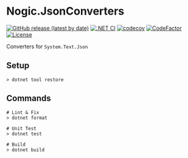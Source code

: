 # Nogic.JsonConverters

[![GitHub release (latest by date)](https://img.shields.io/github/v/release/nogic1008/JsonConverters)](https://github.com/nogic1008/JsonConverters/releases)
[![.NET CI](https://github.com/nogic1008/JsonConverters/actions/workflows/dotnet.yml/badge.svg)](https://github.com/nogic1008/JsonConverters/actions/workflows/dotnet.yml)
[![codecov](https://codecov.io/gh/nogic1008/JsonConverters/branch/master/graph/badge.svg?token=wkwjZuMLHC)](https://codecov.io/gh/nogic1008/JsonConverters)
[![CodeFactor](https://www.codefactor.io/repository/github/nogic1008/JsonConverters/badge)](https://www.codefactor.io/repository/github/nogic1008/JsonConverters)
[![License](https://img.shields.io/github/license/nogic1008/JsonConverters)](LICENSE)

Converters for `System.Text.Json`

## Setup

```console
> dotnet tool restore
```

## Commands

```console
# Lint & Fix
> dotnet format

# Unit Test
> dotnet test

# Build
> dotnet build
```
